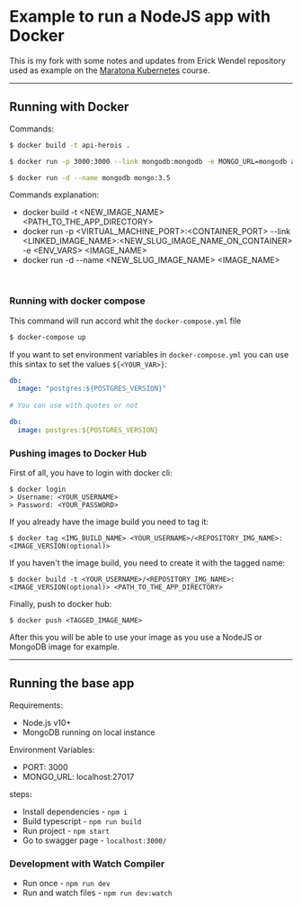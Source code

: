 # Example to run a NodeJS app with Docker

This is my fork with some notes and updates from Erick Wendel repository used as example on the [Maratona Kubernetes](https://www.youtube.com/playlist?list=PLB1hpnUGshULerdlzMknMLrHI810xIBJv) course.

---

## Running with Docker

Commands:

```bash
$ docker build -t api-herois .

$ docker run -p 3000:3000 --link mongodb:mongodb -e MONGO_URL=mongodb api-herois

$ docker run -d --name mongodb mongo:3.5
```

Commands explanation:

- docker build -t <NEW_IMAGE_NAME> <PATH_TO_THE_APP_DIRECTORY>
- docker run -p <VIRTUAL_MACHINE_PORT>:<CONTAINER_PORT> --link <LINKED_IMAGE_NAME>:<NEW_SLUG_IMAGE_NAME_ON_CONTAINER> -e <ENV_VARS> <IMAGE_NAME>
- docker run -d --name <NEW_SLUG_IMAGE_NAME> <IMAGE_NAME>

<br />

### Running with docker compose

This command will run accord whit the `docker-compose.yml` file

```bash
$ docker-compose up
```
If you want to set environment variables in `docker-compose.yml` you can use this sintax to set the values `${<YOUR_VAR>}`:
```yml
db:
  image: "postgres:${POSTGRES_VERSION}"
  
# You can use with quotes or not

db:
  image: postgres:${POSTGRES_VERSION}
```

### Pushing images to Docker Hub

First of all, you have to login with docker cli:

```
$ docker login
> Username: <YOUR_USERNAME>
> Password: <YOUR_PASSWORD>
```

If you already have the image build you need to tag it:

```
$ docker tag <IMG_BUILD_NAME> <YOUR_USERNAME>/<REPOSITORY_IMG_NAME>:<IMAGE_VERSION(optional)>
```

If you haven't the image build, you need to create it with the tagged name:

```
$ docker build -t <YOUR_USERNAME>/<REPOSITORY_IMG_NAME>:<IMAGE_VERSION(optional)> <PATH_TO_THE_APP_DIRECTORY>
```

Finally, push to docker hub:

```
$ docker push <TAGGED_IMAGE_NAME>
```

After this you will be able to use your image as you use a NodeJS or MongoDB image for example.

---

## Running the base app

Requirements:

- Node.js v10+
- MongoDB running on local instance

Environment Variables:

- PORT: 3000
- MONGO_URL: localhost:27017

steps:

- Install dependencies - `npm i`
- Build typescript - `npm run build`
- Run project - `npm start`
- Go to swagger page - `localhost:3000/`

### Development with Watch Compiler

- Run once - `npm run dev`
- Run and watch files - `npm run dev:watch`
